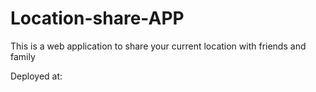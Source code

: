 # Location-share-APP
This is a web application to share your current location with friends and family
 
Deployed at:  
  
  
 
